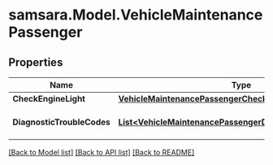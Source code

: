 # samsara.Model.VehicleMaintenancePassenger
## Properties

Name | Type | Description | Notes
------------ | ------------- | ------------- | -------------
**CheckEngineLight** | [**VehicleMaintenancePassengerCheckEngineLight**](VehicleMaintenancePassengerCheckEngineLight.md) |  | [optional] 
**DiagnosticTroubleCodes** | [**List&lt;VehicleMaintenancePassengerDiagnosticTroubleCodes&gt;**](VehicleMaintenancePassengerDiagnosticTroubleCodes.md) | Passenger vehicle DTCs. | [optional] 

[[Back to Model list]](../README.md#documentation-for-models) [[Back to API list]](../README.md#documentation-for-api-endpoints) [[Back to README]](../README.md)

